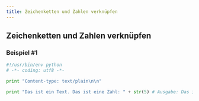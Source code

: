 ```yaml
---
title: Zeichenketten und Zahlen verknüpfen
---
```


## Zeichenketten und Zahlen verknüpfen

### Beispiel #1

```python
#!/usr/bin/env python
# -*- coding: utf8 -*-

print "Content-type: text/plain\n\n"

print "Das ist ein Text. Das ist eine Zahl: " + str(5) # Ausgabe: Das ist ein Text. Das ist eine Zahl: 5
```
